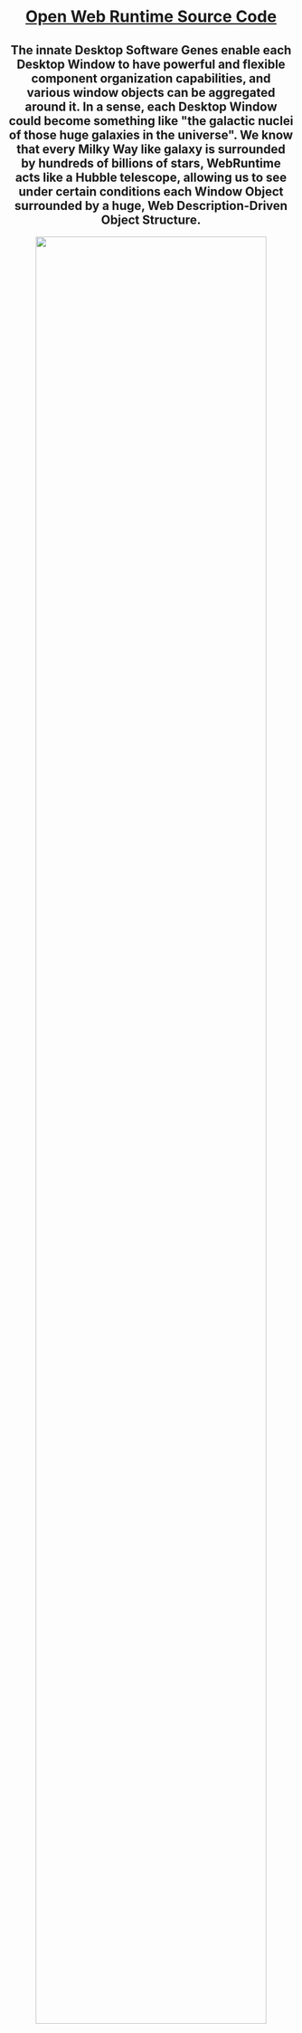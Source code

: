 <div align=center>

# [Open Web Runtime Source Code](https://github.com/TangramDev/OpenWebRuntime)

<div align=center>

## The innate Desktop Software Genes enable each Desktop Window to have powerful and flexible component organization capabilities, and various window objects can be aggregated around it. In a sense, each Desktop Window could become something like "the galactic nuclei of those huge galaxies in the universe". We know that every Milky Way like galaxy is surrounded by hundreds of billions of stars, **WebRuntime** acts like a Hubble telescope, allowing us to see under certain conditions each Window Object surrounded by a huge, Web Description-Driven Object Structure.

</div>

<div align=center id="StartTitle"><img src="https://user-images.githubusercontent.com/26355688/179231601-e18d1e1d-c4a1-422c-bcf3-7111013959bb.gif" width="90%" />

## **(With the help of Webb and Hubble, people can see an extremely enlarged universe. From Hubble deep space to Webb deep space, unimaginable details in the past appear in our sight. Similarly, when we have webruntime in the field of desktop software, a scene worthy of expectation will also appear. With the help of webruntime, the desktop is enlarged, and the infinite hierarchy of desktop window can be displayed, If the surrounding space of many windows enters our horizon, a magnified universe will surface. Indeed, from the perspective of webruntime, a desktop software itself is a universe, and different desktop software can be regarded as different "parallel universes".)**

</div> 
<hr />

<div align=center id="CoreConcept"><img src="https://user-images.githubusercontent.com/26355688/177946608-74c5ab41-95fc-42e8-b3db-6c69459396a6.jpg" width="95%" /></div> 
<hr/>
<div align=center id="goal"><img src="https://user-images.githubusercontent.com/26355688/179355409-2efca821-bbcb-46e4-ba86-8f8feec97ed1.jpg" width="100%" /></div>

<div align=center>
  
| _Core Features_       | _Description_                                                                                                    |
| -- | ---------------------------------------------------------------------------------------------------------------- |
|  <div align=center>**Between any Window Nucleus and its Immediate Parent Window there exists a Web/XML DOM controllable “Window Object Layer Space Structure” around it;**</div> |<div align=center></div><div align=center id = "excel"><img src="https://user-images.githubusercontent.com/26355688/177030478-b4953bb3-b301-4ab4-9203-18a660307732.gif" width="100%"/></div>|
| <div align=center>**Web Runtime implements the Dynamic Link Library Version of the Chromium Project.**</div> |<div align=center>_WebRuntime allows an executable file to have any number of "__Runtime Instance States__", which is significantly different from traditional development techniques. Each "Runtime Instance State" depends on a local folder, and within each such folder contains a configuration file, an initialization Web page and subfolders closely related to the __Runtime State__, data files, and a necessary component of the application system. Different Runtime States have completely different runtime structures, similar to a Second-Order Partial Differential Equation, we know that every Second-Order Partial Differential Equation with clear physical meaning (such as the famous wave equation), Its initial value conditions and boundary conditions determine the physical meaning of the solution of this equation. The description of each __Desktop Application Runtime Instance State__ may determine the structure of a software universe, and the differences between different states can be interpreted as Different Parallel Universes._</div>|  
  
</div>







<hr />

<div align=center>

# Web Gene of Desktop Window

</div>
<div align=center id="topic3"><img src="https://user-images.githubusercontent.com/26355688/178163763-0a524252-e6ee-4903-88bb-9f161bee8d8a.jpg" width="100%" /></div>
<hr />

# Basic DOM Features of the Web Runtime

<div align=center id="PeripheralSpace"><img src="https://user-images.githubusercontent.com/26355688/179315596-9e163a5f-c7c3-4dd6-8817-3b9df85dc017.jpg" width="80%" /></div>

**_The Web Runtime_ enables developers to load a Layout Layer Structure 
<br>between _the Window Nucleus_ and _its Parent Window_ 
<br>using Web or XML DOM Technology at any stage of the Software Runtime**

| _DOM Layout Type_       | _description_                                                                              |
| -------------------------- | ---------------------------------------------------------------------------------------------------------------- | 
|  <div align=center>**The Web Runtime supports <br>two basic Layout Structures, <br>one is the Grid Structure <br>of m rows and n columns, <br>and the other is the <br>Tab-Structure of n tabs <br>(the developer can <br>customize the tab style), it <br>support any level composite <br>layout of these two basic structures.**</div> | <div align=center id="tabs1"><img src="https://user-images.githubusercontent.com/26355688/179235961-8a088dd4-27c9-42d9-8179-db5ffaf0d3f4.gif" width="100%" /></div>|


# Application Development

__Web Runtime itself implements _the Dynamic Link Library Version_ of the Chromium Project, <br>which ensures that developers can use their familiar development techniques to construct <br>a browsing process that suits their wishes. In specific applications, other processes of <br>the Chromium project (such as rendering process, GPU process, etc.) are completely preserved.__

<br>__Developers only need to convert their existing or newly created application projects into browsing processes, <br>and then the software Content boils down to a web-based organizational model. Of course, <br>the Web Runtime ensures that the mainstream components(such as .NET, COM and C++, etc.) <br>can be fully incorporated into the new Web DOM system.__
  
| _Application Type_       | _description_                                                                              |
| ------------ | ---------------------------------------------------------------------------------------------------------------- |
| <div align=center>**[WinForm Application Development](https://github.com/TangramDev/.github/blob/main/document/DotNetDev.md)**</div>|<div align=center id="WinFormBrowser"><img src="https://user-images.githubusercontent.com/26355688/176896509-92769481-8558-4add-948a-8b0e3e6d2269.jpg" width="75%" /></div>|  
|  <div align=center>**[MFC Application Development](https://github.com/TangramDev/.github/blob/main/document/mfcdev.md)**</div> | <div align=center id="MFCMDI"><img src="https://user-images.githubusercontent.com/26355688/176896016-13973932-53ef-4749-9ea6-ccb5c95f9fa8.jpg" width="75%" /></div>|
